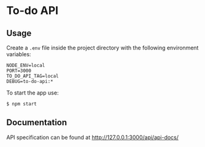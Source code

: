# To-do API

## Usage

Create a `.env` file inside the project directory with the following environment variables:
```
NODE_ENV=local
PORT=3000
TO_DO_API_TAG=local
DEBUG=to-do-api:*
```

To start the app use:
```
$ npm start
```

## Documentation

API specification can be found at http://127.0.0.1:3000/api/api-docs/
